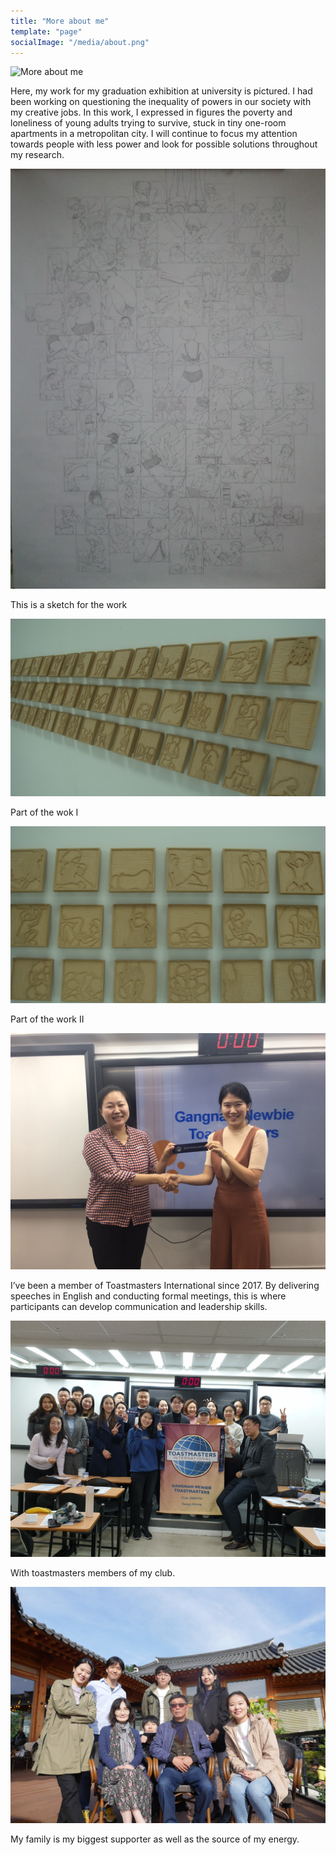 ```yaml
---
title: "More about me"
template: "page"
socialImage: "/media/about.png"
---
```


![More about me](/media/1_more_about_me.jpg)

Here, my work for my graduation exhibition at university is pictured. I had been working on questioning the inequality of powers in our society with my creative jobs. In this work, I expressed in figures the poverty and loneliness of young adults trying to survive, stuck in tiny one-room apartments in a metropolitan city. I will continue to focus my attention towards people with less power and look for possible solutions throughout my research.

![More about me](/media/2_more_about_me.jpg)

This is a sketch for the work 

![More about me](/media/3_more_about_me.jpg)

Part of the wok I

![More about me](/media/4_more_about_me.jpg)

Part of the work II

![More about me](/media/5_more_about_me.jpg)

I’ve been a member of Toastmasters International since 2017. By delivering speeches in English and conducting formal meetings, this is where participants can develop communication and leadership skills. 

![More about me](/media/6_more_about_me.jpg)

With toastmasters members of my club. 

![More about me](/media/7_more_about_me.jpg)

My family is my biggest supporter as well as the source of my energy. 
